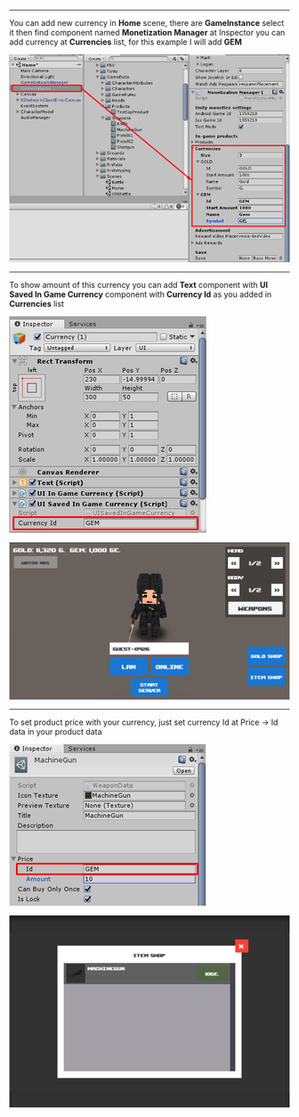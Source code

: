 * * *

You can add new currency in **Home** scene, there are **GameInstance** select it then find component named **Monetization Manager** at Inspector you can add currency at **Currencies** list, for this example I will add **GEM**

![](../images/1uCtws2D7uXhgGZppK4CkHw.png)

* * *

To show amount of this currency you can add **Text** component with **UI Saved In Game Currency** component with **Currency Id** as you added in **Currencies** list

![](../images/1qexMuSi3u4LzI4bY0ZmvZw.png)

![](../images/1YowVyGaDogya7KpFfLCqxw.png)

* * *

To set product price with your currency, just set currency Id at Price -> Id data in your product data

![](../images/13SpSb5emztYu7_ORqRNtTw.png)

![](../images/1PPHaKpCwFFFr-ps2mhbLog.png)